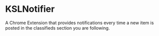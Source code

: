 KSLNotifier
===========

A Chrome Extension that provides notifications every time a new item is posted in the classifieds section you are following.
